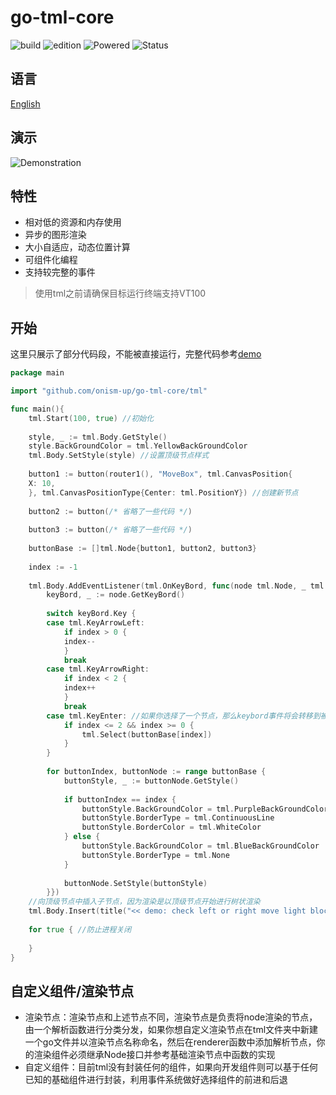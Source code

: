 # go-tml-core


![build](https://img.shields.io/badge/build-passing-green)
![edition](https://img.shields.io/badge/edition-v0.0.2-orange)
![Powered](https://img.shields.io/badge/Powered%20by-onism-blue)
![Status](https://img.shields.io/badge/Status-Test%20phase-red)

## 语言
[English](/README.md)

## 演示
![Demonstration](https://raw.githubusercontent.com/onism-up/go-tml-core/main/static/medium/demo.gif)

## 特性
- 相对低的资源和内存使用
- 异步的图形渲染
- 大小自适应，动态位置计算
- 可组件化编程
- 支持较完整的事件

> 使用tml之前请确保目标运行终端支持VT100
## 开始
这里只展示了部分代码段，不能被直接运行，完整代码参考[demo](/demo)
```go
package main

import "github.com/onism-up/go-tml-core/tml"

func main(){
    tml.Start(100, true) //初始化
    
    style, _ := tml.Body.GetStyle()
    style.BackGroundColor = tml.YellowBackGroundColor
	tml.Body.SetStyle(style) //设置顶级节点样式
    
    button1 := button(router1(), "MoveBox", tml.CanvasPosition{
    X: 10,
    }, tml.CanvasPositionType{Center: tml.PositionY}) //创建新节点
    
    button2 := button(/* 省略了一些代码 */)
    
    button3 := button(/* 省略了一些代码 */)
    
    buttonBase := []tml.Node{button1, button2, button3}
    
    index := -1
	
    tml.Body.AddEventListener(tml.OnKeyBord, func(node tml.Node, _ tml.Node) { //键盘事件监听
        keyBord, _ := node.GetKeyBord()
        
        switch keyBord.Key {
        case tml.KeyArrowLeft:
            if index > 0 {
            index--
            }
            break   
        case tml.KeyArrowRight:
            if index < 2 {
            index++
            }
            break
        case tml.KeyEnter: //如果你选择了一个节点，那么keybord事件将会转移到被选择的节点
            if index <= 2 && index >= 0 {
                tml.Select(buttonBase[index])
            }
        }
        
        for buttonIndex, buttonNode := range buttonBase {
            buttonStyle, _ := buttonNode.GetStyle()
            
            if buttonIndex == index {
                buttonStyle.BackGroundColor = tml.PurpleBackGroundColor
                buttonStyle.BorderType = tml.ContinuousLine
                buttonStyle.BorderColor = tml.WhiteColor
            } else {
                buttonStyle.BackGroundColor = tml.BlueBackGroundColor
                buttonStyle.BorderType = tml.None
            }
            
            buttonNode.SetStyle(buttonStyle)
        }})
    //向顶级节点中插入子节点，因为渲染是以顶级节点开始进行树状渲染	
    tml.Body.Insert(title("<< demo: check left or right move light block >>"), button1, button2, button3)
	
    for true { //防止进程关闭
		
    }
}
```
## 自定义组件/渲染节点
- 渲染节点：渲染节点和上述节点不同，渲染节点是负责将node渲染的节点，由一个解析函数进行分类分发，如果你想自定义渲染节点在tml文件夹中新建一个go文件并以渲染节点名称命名，然后在renderer函数中添加解析节点，你的渲染组件必须继承Node接口并参考基础渲染节点中函数的实现
- 自定义组件：目前tml没有封装任何的组件，如果向开发组件则可以基于任何已知的基础组件进行封装，利用事件系统做好选择组件的前进和后退
